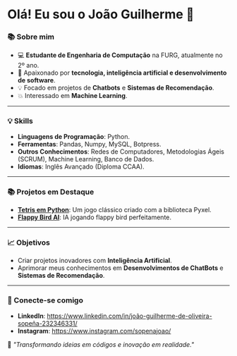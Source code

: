 # Olá! Eu sou o João Guilherme 👋

### 📚 Sobre mim

- 💻 **Estudante de Engenharia de Computação** na FURG, atualmente no 2º ano.
- 🧠 Apaixonado por **tecnologia, inteligência artificial e desenvolvimento de software**.
- 💡 Focado em projetos de **Chatbots** e **Sistemas de Recomendação**.
- 💥 Interessado em **Machine Learning**.

---

### 💡 Skills

- **Linguagens de Programação**: Python.
- **Ferramentas**: Pandas, Numpy, MySQL, Botpress.
- **Outros Conhecimentos**: Redes de Computadores, Metodologias Ágeis (SCRUM), Machine Learning, Banco de Dados.
- **Idiomas**: Inglês Avançado (Diploma CCAA).

---

### 📚 Projetos em Destaque

- **[Tetris em Python](https://github.com/sopena/Projeto_Tetris)**: Um jogo clássico criado com a biblioteca Pyxel.
- **[Flappy Bird AI](https://github.com/sopena/Flappy-Bird-AI)**: IA jogando flappy bird perfeitamente.

---

### 📈 Objetivos

- Criar projetos inovadores com **Inteligência Artificial**.
- Aprimorar meus conhecimentos em **Desenvolvimentos de ChatBots** e **Sistemas de Recomendação**.

---

### 💬 Conecte-se comigo

- **LinkedIn**: https://www.linkedin.com/in/joão-guilherme-de-oliveira-sopeña-232346331/
- **Instagram**: https://www.instagram.com/sopenajoao/

🌟 _"Transformando ideias em códigos e inovação em realidade."_
